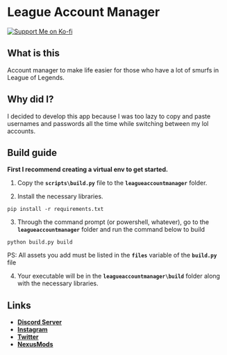 
# League Account Manager
[![Support Me on Ko-fi](https://i.imgur.com/7Cm07AZ.png)](https://ko-fi.com/siriusbeck)

## What is this
Account manager to make life easier for those who have a lot of smurfs in League of Legends.

## Why did I?
I decided to develop this app because I was too lazy to copy and paste usernames and passwords all the time while switching between my lol accounts.

## Build guide
**First I recommend creating a virtual env to get started.**

1. Copy the **`scripts\build.py`** file to the **`leagueaccountmanager`** folder.

2. Install the necessary libraries.
```
pip install -r requirements.txt
```

3. Through the command prompt (or powershell, whatever), go to the **`leagueaccountmanager`** folder and run the command below to build
```
python build.py build
```
PS: All assets you add must be listed in the **`files`** variable of the **`build.py`** file

4. Your executable will be in the **`leagueaccountmanager\build`** folder along with the necessary libraries.

## Links
- **[Discord Server](https://discord.gg/pVKQ7vzmKE)**
- **[Instagram](https://instagram.com)**
- **[Twitter](https://twitter.com/_katiorro)**
- **[NexusMods](https://www.nexusmods.com/users/73453593)**
